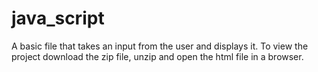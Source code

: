 # java_script
A basic file that takes an input from the user and displays it. To view the project download the zip file, unzip and open the html file in a browser.
